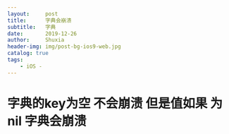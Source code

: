 ```yaml
---
layout:     post
title:      字典会崩溃 
subtitle:   字典
date:       2019-12-26
author:     Shuxia
header-img: img/post-bg-ios9-web.jpg
catalog: true
tags:
    - iOS -
---
```

# 字典的key为空 不会崩溃  但是值如果 为nil 字典会崩溃